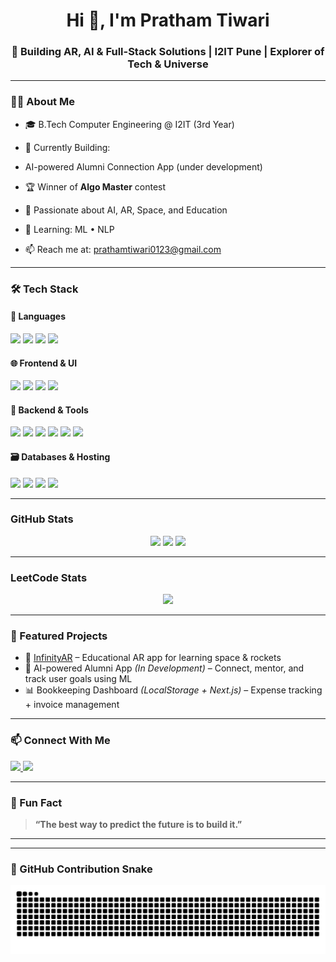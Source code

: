 <h1 align="center">Hi 👋, I'm Pratham Tiwari</h1>
<h3 align="center">🚀 Building AR, AI & Full-Stack Solutions | I2IT Pune | Explorer of Tech & Universe</h3>

---

### 🧑‍💻 About Me

- 🎓 B.Tech Computer Engineering @ I2IT (3rd Year)
- 🚀 Currently Building:
-   AI-powered Alumni Connection App (under development)

- 🏆 Winner of **Algo Master** contest
- 👾 Passionate about AI, AR, Space, and Education
- 🌱 Learning: ML • NLP 
- 📫 Reach me at: prathamtiwari0123@gmail.com

---

### 🛠️ Tech Stack

#### 💬 Languages
<p>
  <img src="https://img.shields.io/badge/Python-3776AB?style=for-the-badge&logo=python&logoColor=white"/>
  <img src="https://img.shields.io/badge/Java-ED8B00?style=for-the-badge&logo=java&logoColor=white"/>
  <img src="https://img.shields.io/badge/C%2B%2B-00599C?style=for-the-badge&logo=c%2B%2B&logoColor=white"/>
  <img src="https://img.shields.io/badge/JavaScript-F7DF1E?style=for-the-badge&logo=javascript&logoColor=black"/>
</p>

#### 🌐 Frontend & UI
<p>
  <img src="https://img.shields.io/badge/Next.js-000000?style=for-the-badge&logo=nextdotjs&logoColor=white"/>
  <img src="https://img.shields.io/badge/React-20232A?style=for-the-badge&logo=react&logoColor=61DAFB"/>
  <img src="https://img.shields.io/badge/TailwindCSS-06B6D4?style=for-the-badge&logo=tailwindcss&logoColor=white"/>
  <img src="https://img.shields.io/badge/Android-3DDC84?style=for-the-badge&logo=android&logoColor=white"/>
</p>

#### 🧰 Backend & Tools
<p>
  <img src="https://img.shields.io/badge/Node.js-339933?style=for-the-badge&logo=nodedotjs&logoColor=white"/>
  <img src="https://img.shields.io/badge/Express.js-000000?style=for-the-badge&logo=express&logoColor=white"/>
  <img src="https://img.shields.io/badge/Firebase-FFCA28?style=for-the-badge&logo=firebase&logoColor=black"/>
  <img src="https://img.shields.io/badge/Unity-100000?style=for-the-badge&logo=unity&logoColor=white"/>
  <img src="https://img.shields.io/badge/Vuforia-88CC00?style=for-the-badge&logo=vuforia&logoColor=white"/>
  <img src="https://img.shields.io/badge/Blender-F5792A?style=for-the-badge&logo=blender&logoColor=white"/>
</p>

#### 🗃️ Databases & Hosting
<p>
  <img src="https://img.shields.io/badge/MongoDB-4EA94B?style=for-the-badge&logo=mongodb&logoColor=white"/>
  <img src="https://img.shields.io/badge/SQL-4479A1?style=for-the-badge&logo=mysql&logoColor=white"/>
  <img src="https://img.shields.io/badge/Vercel-000000?style=for-the-badge&logo=vercel&logoColor=white"/>
  <img src="https://img.shields.io/badge/GitHub-181717?style=for-the-badge&logo=github&logoColor=white"/>
</p>

---

###  GitHub Stats

<p align="center">
  <img src="https://github-readme-stats.vercel.app/api?username=Pratham9911&show_icons=true&theme=tokyonight&count_private=true" />
  <img src="https://github-readme-streak-stats.herokuapp.com?user=Pratham9911&theme=tokyonight" />
  <img src="https://github-readme-stats.vercel.app/api/top-langs/?username=Pratham9911&layout=compact&theme=tokyonight&langs_count=10"/>
</p>

---

###  LeetCode Stats

<p align="center">
  <img src="https://leetcard.jacoblin.cool/Pratham9911?theme=dark&font=Source%20Code%20Pro&ext=contest">
</p>

---

### 🔗 Featured Projects

- 🎯 [InfinityAR](https://infinityar.vercel.app/) – Educational AR app for learning space & rockets  
- 🤖 AI-powered Alumni App *(In Development)* – Connect, mentor, and track user goals using ML  
- 📊 Bookkeeping Dashboard *(LocalStorage + Next.js)* – Expense tracking + invoice management  

---

### 📫 Connect With Me

<p align="left">
  <a href="https://linkedin.com/in/yourlinkedin" target="_blank">
    <img src="https://img.shields.io/badge/LinkedIn-blue?style=for-the-badge&logo=linkedin&logoColor=white"/>
  </a>
  <a href="mailto:your.email@example.com">
    <img src="https://img.shields.io/badge/Gmail-D14836?style=for-the-badge&logo=gmail&logoColor=white"/>
  </a>
</p>

---

### 🧩 Fun Fact
> **“The best way to predict the future is to build it.”**

---

---

### 🐍 GitHub Contribution Snake

![snake gif](https://github.com/Pratham9911/Pratham9911/blob/output/github-contribution-grid-snake-dark.svg?palette=dracula)


